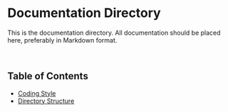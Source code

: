 # Documentation Directory

This is the documentation directory. All documentation should be placed here, preferably
in Markdown format.

<br>

## Table of Contents

* [Coding Style](./coding-style.md)
* [Directory Structure](./directory-structure.md)
